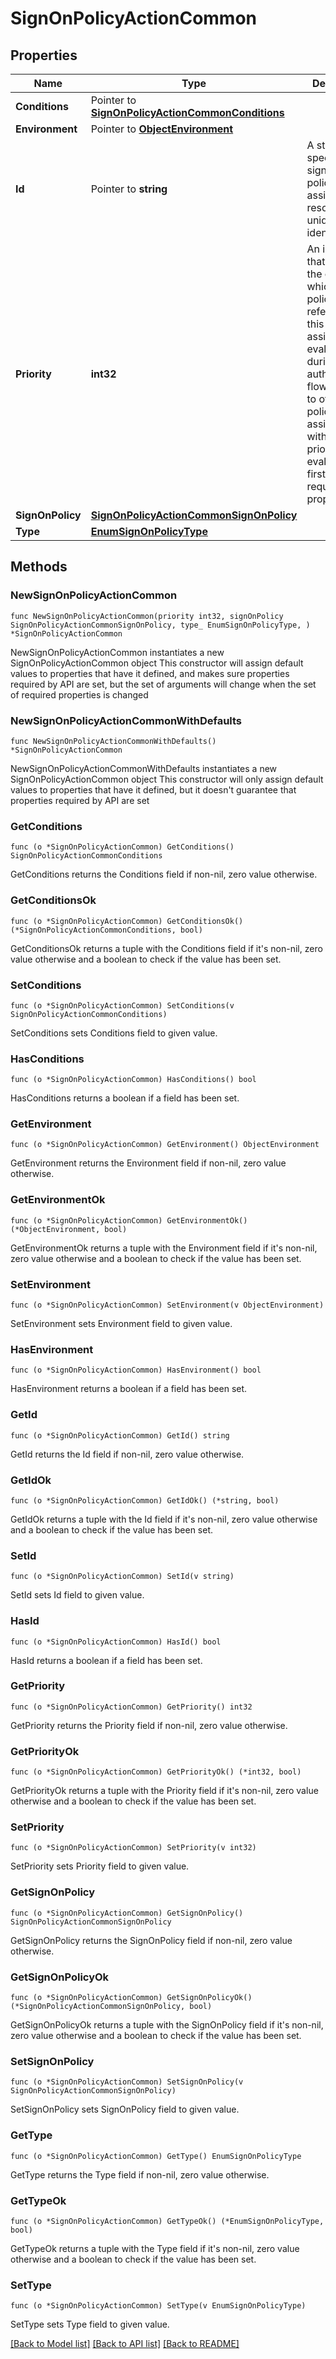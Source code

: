 # SignOnPolicyActionCommon

## Properties

Name | Type | Description | Notes
------------ | ------------- | ------------- | -------------
**Conditions** | Pointer to [**SignOnPolicyActionCommonConditions**](SignOnPolicyActionCommonConditions.md) |  | [optional] 
**Environment** | Pointer to [**ObjectEnvironment**](ObjectEnvironment.md) |  | [optional] 
**Id** | Pointer to **string** | A string that specifies the sign-on policy assignment resource’s unique identifier. | [optional] [readonly] 
**Priority** | **int32** | An integer that specifies the order in which the policy referenced by this assignment is evaluated during an authentication flow relative to other policies. An assignment with a lower priority will be evaluated first. This is a required property. | 
**SignOnPolicy** | [**SignOnPolicyActionCommonSignOnPolicy**](SignOnPolicyActionCommonSignOnPolicy.md) |  | 
**Type** | [**EnumSignOnPolicyType**](EnumSignOnPolicyType.md) |  | 

## Methods

### NewSignOnPolicyActionCommon

`func NewSignOnPolicyActionCommon(priority int32, signOnPolicy SignOnPolicyActionCommonSignOnPolicy, type_ EnumSignOnPolicyType, ) *SignOnPolicyActionCommon`

NewSignOnPolicyActionCommon instantiates a new SignOnPolicyActionCommon object
This constructor will assign default values to properties that have it defined,
and makes sure properties required by API are set, but the set of arguments
will change when the set of required properties is changed

### NewSignOnPolicyActionCommonWithDefaults

`func NewSignOnPolicyActionCommonWithDefaults() *SignOnPolicyActionCommon`

NewSignOnPolicyActionCommonWithDefaults instantiates a new SignOnPolicyActionCommon object
This constructor will only assign default values to properties that have it defined,
but it doesn't guarantee that properties required by API are set

### GetConditions

`func (o *SignOnPolicyActionCommon) GetConditions() SignOnPolicyActionCommonConditions`

GetConditions returns the Conditions field if non-nil, zero value otherwise.

### GetConditionsOk

`func (o *SignOnPolicyActionCommon) GetConditionsOk() (*SignOnPolicyActionCommonConditions, bool)`

GetConditionsOk returns a tuple with the Conditions field if it's non-nil, zero value otherwise
and a boolean to check if the value has been set.

### SetConditions

`func (o *SignOnPolicyActionCommon) SetConditions(v SignOnPolicyActionCommonConditions)`

SetConditions sets Conditions field to given value.

### HasConditions

`func (o *SignOnPolicyActionCommon) HasConditions() bool`

HasConditions returns a boolean if a field has been set.

### GetEnvironment

`func (o *SignOnPolicyActionCommon) GetEnvironment() ObjectEnvironment`

GetEnvironment returns the Environment field if non-nil, zero value otherwise.

### GetEnvironmentOk

`func (o *SignOnPolicyActionCommon) GetEnvironmentOk() (*ObjectEnvironment, bool)`

GetEnvironmentOk returns a tuple with the Environment field if it's non-nil, zero value otherwise
and a boolean to check if the value has been set.

### SetEnvironment

`func (o *SignOnPolicyActionCommon) SetEnvironment(v ObjectEnvironment)`

SetEnvironment sets Environment field to given value.

### HasEnvironment

`func (o *SignOnPolicyActionCommon) HasEnvironment() bool`

HasEnvironment returns a boolean if a field has been set.

### GetId

`func (o *SignOnPolicyActionCommon) GetId() string`

GetId returns the Id field if non-nil, zero value otherwise.

### GetIdOk

`func (o *SignOnPolicyActionCommon) GetIdOk() (*string, bool)`

GetIdOk returns a tuple with the Id field if it's non-nil, zero value otherwise
and a boolean to check if the value has been set.

### SetId

`func (o *SignOnPolicyActionCommon) SetId(v string)`

SetId sets Id field to given value.

### HasId

`func (o *SignOnPolicyActionCommon) HasId() bool`

HasId returns a boolean if a field has been set.

### GetPriority

`func (o *SignOnPolicyActionCommon) GetPriority() int32`

GetPriority returns the Priority field if non-nil, zero value otherwise.

### GetPriorityOk

`func (o *SignOnPolicyActionCommon) GetPriorityOk() (*int32, bool)`

GetPriorityOk returns a tuple with the Priority field if it's non-nil, zero value otherwise
and a boolean to check if the value has been set.

### SetPriority

`func (o *SignOnPolicyActionCommon) SetPriority(v int32)`

SetPriority sets Priority field to given value.


### GetSignOnPolicy

`func (o *SignOnPolicyActionCommon) GetSignOnPolicy() SignOnPolicyActionCommonSignOnPolicy`

GetSignOnPolicy returns the SignOnPolicy field if non-nil, zero value otherwise.

### GetSignOnPolicyOk

`func (o *SignOnPolicyActionCommon) GetSignOnPolicyOk() (*SignOnPolicyActionCommonSignOnPolicy, bool)`

GetSignOnPolicyOk returns a tuple with the SignOnPolicy field if it's non-nil, zero value otherwise
and a boolean to check if the value has been set.

### SetSignOnPolicy

`func (o *SignOnPolicyActionCommon) SetSignOnPolicy(v SignOnPolicyActionCommonSignOnPolicy)`

SetSignOnPolicy sets SignOnPolicy field to given value.


### GetType

`func (o *SignOnPolicyActionCommon) GetType() EnumSignOnPolicyType`

GetType returns the Type field if non-nil, zero value otherwise.

### GetTypeOk

`func (o *SignOnPolicyActionCommon) GetTypeOk() (*EnumSignOnPolicyType, bool)`

GetTypeOk returns a tuple with the Type field if it's non-nil, zero value otherwise
and a boolean to check if the value has been set.

### SetType

`func (o *SignOnPolicyActionCommon) SetType(v EnumSignOnPolicyType)`

SetType sets Type field to given value.



[[Back to Model list]](../README.md#documentation-for-models) [[Back to API list]](../README.md#documentation-for-api-endpoints) [[Back to README]](../README.md)


